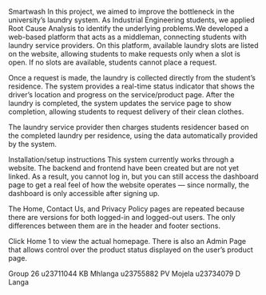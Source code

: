 Smartwash 
In this project, we aimed to improve the bottleneck in the university’s laundry system. As Industrial Engineering students,
we applied Root Cause Analysis to identify the underlying problems.We developed a web-based platform that acts as a middleman,
connecting students with laundry service providers. On this platform, available laundry slots are listed on the website, 
allowing students to make requests only when a slot is open. If no slots are available, students cannot place a request.

Once a request is made, the laundry is collected directly from the student’s residence.
The system provides a real-time status indicator that shows the driver’s location and progress on the service/product page. 
After the laundry is completed, the system updates the service page to show completion, allowing students to request delivery of their clean clothes.

The laundry service provider then charges students residencer  based on the completed laundry per residence, using the data automatically provided by the system.

Installation/setup instructions
This system currently works through a website. The backend and frontend have been created but are not yet linked.
As a result, you cannot log in, but you can still access the dashboard page to get a real feel of how the website operates — since normally,
the dashboard is only accessible after signing up.

The Home, Contact Us, and Privacy Policy pages are repeated because there are versions for both logged-in and logged-out users.
The only differences between them are in the header and footer sections.

Click Home 1 to view the actual homepage. There is also an Admin Page that allows control over the product status displayed on the user’s product page.


Group 26
u23711044 KB Mhlanga
u23755882 PV Mojela
u23734079 D Langa




